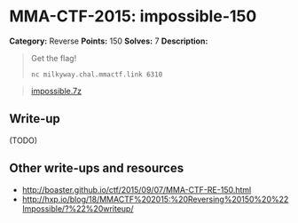 # MMA-CTF-2015: impossible-150

**Category:** Reverse
**Points:** 150
**Solves:** 7
**Description:**

> Get the flag!
>
> `nc milkyway.chal.mmactf.link 6310`

> [impossible.7z](impossible.7z-657ca7fc05ef7c47be3ab101e9e0e3b39a1686c21882d85b0f0f00bc9400c3ae)
>
>


## Write-up

(TODO)

## Other write-ups and resources

* <http://boaster.github.io/ctf/2015/09/07/MMA-CTF-RE-150.html>
* <http://hxp.io/blog/18/MMACTF%202015:%20Reversing%20150%20%22Impossible/?%22%20writeup/>
